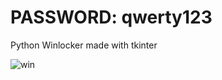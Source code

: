 # PASSWORD: qwerty123
Python Winlocker made with tkinter

![win](https://user-images.githubusercontent.com/90633453/140575787-0f0459fb-95c3-4b19-8699-3abc9504a159.PNG)
